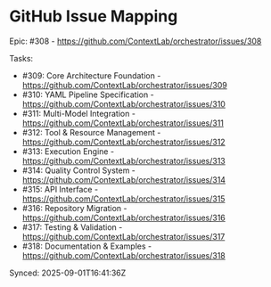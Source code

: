 # GitHub Issue Mapping

Epic: #308 - https://github.com/ContextLab/orchestrator/issues/308

Tasks:
- #309: Core Architecture Foundation - https://github.com/ContextLab/orchestrator/issues/309
- #310: YAML Pipeline Specification - https://github.com/ContextLab/orchestrator/issues/310
- #311: Multi-Model Integration - https://github.com/ContextLab/orchestrator/issues/311
- #312: Tool & Resource Management - https://github.com/ContextLab/orchestrator/issues/312
- #313: Execution Engine - https://github.com/ContextLab/orchestrator/issues/313
- #314: Quality Control System - https://github.com/ContextLab/orchestrator/issues/314
- #315: API Interface - https://github.com/ContextLab/orchestrator/issues/315
- #316: Repository Migration - https://github.com/ContextLab/orchestrator/issues/316
- #317: Testing & Validation - https://github.com/ContextLab/orchestrator/issues/317
- #318: Documentation & Examples - https://github.com/ContextLab/orchestrator/issues/318

Synced: 2025-09-01T16:41:36Z 
